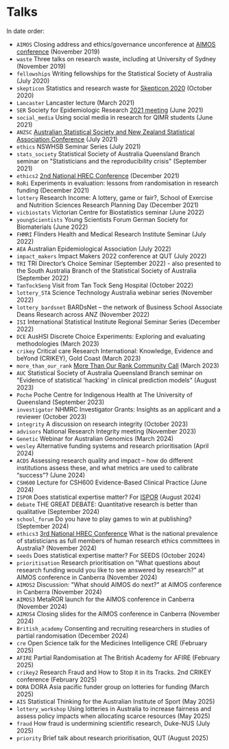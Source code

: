 # Talks

In date order:

* `AIMOS` Closing address and ethics/governance unconference at [AIMOS conference](https://aimos.community/invited-speakers) (November 2019)
* `waste` Three talks on research waste, including at University of Sydney (November 2019)
* `fellowships` Writing fellowships for the Statistical Society of Australia (July 2020)
* `skepticon` Statistics and research waste for [Skepticon 2020](https://www.skepticon.org.au/) (October 2020)
* `Lancaster` Lancaster lecture (March 2021)
* `SER` Society for Epidemiologic Research [2021 meeting](https://epiresearch.org/annual-meeting/2021-meeting/) (June 2021)
* `social_media` Using social media in research for QIMR students (June 2021)
* `ANZSC` [Australian Statistical Society and New Zealand Statistical Association Conference](https://anzsc2021.com.au/) (July 2021)
* `ethics` NSWHSB Seminar Series (July 2021)
* `stats_society` Statistical Society of Australia Queensland Branch seminar on "Statisticians and the reproducibility crisis" (September 2021)
* `ethics2` [2nd National HREC Conference](https://www.eventcreate.com/e/hrec2021) (December 2021)
* `RoRi` Experiments in evaluation: lessons from randomisation in research funding (December 2021)
* `lottery` Research Income: A lottery, game or fair?,  School of Exercise and Nutrition Sciences Research Planning Day (December 2021)
* `vicbiostats` Victorian Centre for Biostatistics seminar (June 2022)
* `youngScientists` Young Scientists Forum German Society for Biomaterials (June 2022)
* `FHMRI` Flinders Health and Medical Research Institute Seminar (July 2022)
* `AEA` Australian Epidemiological Association (July 2022)
* `impact_makers` Impact Makers 2022 conference at QUT (July 2022)
* `TRI` TRI Director’s Choice Seminar (September 2022) - also presented to the South Australia Branch of the Statistical Society of Australia (September 2022)
* `TanTockSeng` Visit from Tan Tock Seng Hospital (October 2022)
* `lottery_STA` Science Technology Australia webinar series (November 2022)
* `lottery_bardsnet` BARDsNet – the network of Business School Associate Deans Research across ANZ (November 2022)
* `ISI` International Statistical Institute Regional Seminar Series (December 2022)
* `DCE` AusHSI Discrete Choice Experiments: Exploring and evaluating methodologies (March 2023)
* `crikey` Critical care Research International: Knowledge, Evidence and beYond (CRIKEY), Gold Coast (March 2023)
* `more_than_our_rank` [More Than Our Rank Community Call](https://inorms.net/more-than-our-rank-community-calls/) (March 2023)
* `AUC` Statistical Society of Australia Queensland Branch seminar on "Evidence of statistical 'hacking' in clinical prediction models" (August 2023)
* `Poche` Poche Centre for Indigenous Health at The University of Queensland (September 2023)
* `investigator` NHMRC Investigator Grants: Insights as an applicant and a reviewer (October 2023)
* `integrity` A discussion on research integrity (October 2023)
* `advisors` National Research Integrity meeting (November 2023)
* `Genetic` Webinar for Australian Genomics (March 2024)
* `wesley` Alternative funding systems and research prioritisation (April 2024)
* `ACDS` Assessing research quality and impact – how do different institutions assess these, and what metrics are used to calibrate “success”? (June 2024)
* `CSH600` Lecture for CSH600 Evidence-Based Clinical Practice (June 2024)
* `ISPOR` Does statistical expertise matter? For [ISPOR](https://www.ispor.org/) (August 2024)
* `debate` THE GREAT DEBATE: Quantitative research is better than qualitative (September 2024)
* `school_forum` Do you have to play games to win at publishing? (September 2024)
* `ethics3` [3rd National HREC Conference](https://healthtranslationqld.org.au/hrec-conference-2024) What is the national prevalence of statisticians as full members of human research ethics committees in Australia? (November 2024)
* `seeds` Does statistical expertise matter? For SEEDS (October 2024)
* `prioritisation` Research prioritisation on "What questions about research funding would you like to see answered by research?" at AIMOS conference in Canberra (November 2024)
* `AIMOS2` Discussion: "What should AIMOS do next?" at AIMOS conference in Canberra (November 2024)
* `AIMOS3` MetaROR launch for the AIMOS conference in Canberra (November 2024)
* `AIMOS4` Closing slides for the AIMOS conference in Canberra (November 2024)
* `British_academy` Consenting and recruiting researchers in studies of partial randomisation (December 2024)
* `cre` Open Science talk for the Medicines Intelligence CRE (February 2025)
* `AFIRE` Partial Randomisation at The British Academy for AFIRE (February 2025)
* `crikey2` Research Fraud and How to Stop it in its Tracks. 2nd CRIKEY conference (February 2025)
* `DORA` DORA Asia pacific funder group on lotteries for funding (March 2025)
* `AIS` Statistical Thinking for the Australian Institute of Sport (May 2025)
* `lottery_workshop` Using lotteries in Australia to increase fairness and assess policy impacts when allocating scarce resources (May 2025)
* `fraud` How fraud is undermining scientific research, Duke-NUS (July 2025)
* `priority` Brief talk about research prioritisation, QUT (August 2025)

